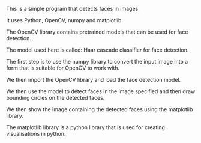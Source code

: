 This is a simple program that detects faces in images.

It uses Python, OpenCV, numpy and matplotlib.

The OpenCV library contains pretrained models that can be used for face detection.

The model used here is called: Haar cascade classifier for face detection.

The first step is to use the numpy library to convert the input image into a form that is suitable for OpenCV to work with.

We then import the OpenCV library and load the face detection model.

We then use the model to detect faces in the image specified and then
draw bounding circles on the detected faces.

We then show the image containing the detected faces using the matplotlib library.

The matplotlib library is a python library that is used for creating visualisations in python.
